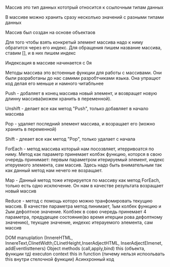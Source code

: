 Массив это тип данных кототрый относится к ссылочным типам данных

В массиве можно хранить сразу несколъко значений с разными типами данных

Массив был создан на основе объектаов

Для того чтобы взять конкретый элемент массива надо к ниму обратится через его индекс. Для обращения пишем название массива, ставим [], и в них пишем индекс

Индексация в массиве начинается с 0я

Методы массива это встоенные функции для работы с массивами. Они были разработаны до нас самими разробтчиками языка. Она упращют код делая его меньше и намного читабльнее

Push - добаляет в конец массива новый элемент, и возвращет новую длинну массива(можем хранить в переменной).

Unshift - делает все как метод "Push", только добавляет в начало массива

Pop - удаляет последний элемент массива, и возращает его (можно хранить в переменной)

Shift - длеает все как метод "Pop", только удалает с начала

ForEach - метод массива который нам посозвляет, итерривоатся по ниму. Метод как параметр принемает колбэк функцию, которся в свою очередь принимает: первым параметром итерируемый элемент, индекс итеруемого элемента, сам массив. Здесь надо быть внимательным так как данный метод нам нечего не возращает.

Map - Данный метод тоже итерируется по массиву как метод ForEach, только есть одно исключение. Он нам в качестве результата возращает новый массив

Reduce - метод с помощь которо можно транфомировать текущию массив. В качестве параметра метод пинимает, 1ым колбек функцию и 2ым дефолтное значение. Колбэек в совю очередь принемает 4 параметра, предудещее состояние(во время итерции рова дефолтному значению), теукщее значение, индехкс итерауемого элемента, сам массив

DOM manuplation (InnereHTML, InnereText,ClinetWidth,CLinetHeight,InserAdjectHTML, InserAdjectElmenet, addEventlistteners) Object methods (call,apply,bind) this (объекта, функции тд) executon context this in function (пичему нельзя испоольвать this внутри стелочной функции) Асинхронный код